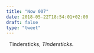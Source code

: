 ```yaml
---
title: "Now 007"
date: 2018-05-22T18:54:01+02:00
draft: false
type: "tweet"
---
```

<a href="https://itunes.apple.com/fr/album/tindersticks/1368841915" type="application/rss+xml" class="iconfont icon-music" title="rss"></a> &nbsp; Tindersticks, *Tindersticks*.
